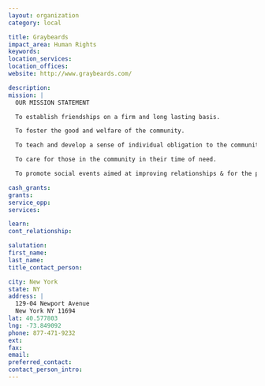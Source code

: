 ```yaml
---
layout: organization
category: local

title: Graybeards
impact_area: Human Rights
keywords: 
location_services: 
location_offices: 
website: http://www.graybeards.com/

description: 
mission: |
  OUR MISSION STATEMENT

  To establish friendships on a firm and long lasting basis.

  To foster the good and welfare of the community.

  To teach and develop a sense of individual obligation to the community.

  To care for those in the community in their time of need.

  To promote social events aimed at improving relationships & for the purpose of fundraising for community related causes

cash_grants: 
grants: 
service_opp: 
services: 

learn: 
cont_relationship: 

salutation: 
first_name: 
last_name: 
title_contact_person: 

city: New York
state: NY
address: |
  129-04 Newport Avenue  
  New York NY 11694
lat: 40.577803
lng: -73.849092
phone: 877-471-9232
ext: 
fax: 
email: 
preferred_contact: 
contact_person_intro: 
---
```

